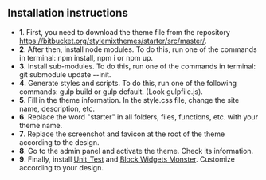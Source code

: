 ## Installation instructions

- **1**. First, you need to download the theme file from the repository https://bitbucket.org/stylemixthemes/starter/src/master/.
- **2**. After then, install node modules. To do this, run one of the commands in terminal: npm install, npm i or npm up.
- **3**. Install sub-modules. To do this, run one of the commands in terminal: git submodule update --init.
- **4**. Generate styles and scripts. To do this, run one of the following commands: gulp build or gulp default. (Look gulpfile.js).
- **5**. Fill in the theme information. In the style.css file, change the site name, description, etc. 
- **6**. Replace the word "starter" in all folders, files, functions, etc. with your theme name.
- **7**. Replace the screenshot and favicon at the root of the theme according to the design.
- **8**. Go to the admin panel and activate the theme. Check its information.
- **9**. Finally, install [Unit_Test](https://codex.wordpress.org/Theme_Unit_Test) and [Block Widgets Monster](http://demo.rgblab.net/block-widgets-monster/). Customize according to your design.
